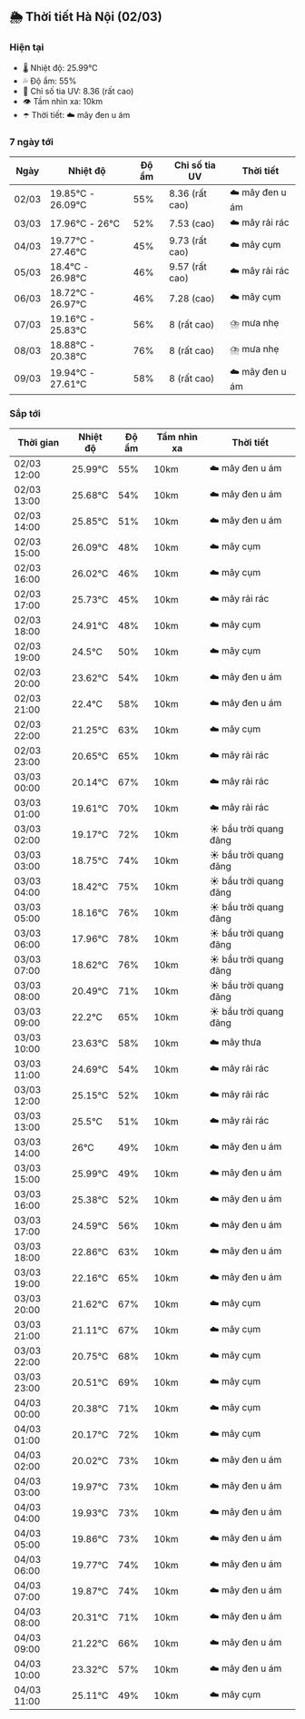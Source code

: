 ## 🌦️ Thời tiết Hà Nội (02/03)

### Hiện tại

- 🌡️ Nhiệt độ: 25.99℃
- 💦 Độ ẩm: 55%
- 🌟 Chỉ số tia UV: 8.36 (rất cao)
- 👁️ Tầm nhìn xa: 10km
- ☂️ Thời tiết: ☁️ mây đen u ám

### 7 ngày tới

| Ngày | Nhiệt độ | Độ ẩm | Chỉ số tia UV | Thời tiết |
| --- | --- | --- | --- | --- |
| 02/03 | 19.85℃ - 26.09℃ | 55% | 8.36 (rất cao) | ☁️ mây đen u ám |
| 03/03 | 17.96℃ - 26℃ | 52% | 7.53 (cao) | ☁️ mây rải rác |
| 04/03 | 19.77℃ - 27.46℃ | 45% | 9.73 (rất cao) | ☁️ mây cụm |
| 05/03 | 18.4℃ - 26.98℃ | 46% | 9.57 (rất cao) | ☁️ mây rải rác |
| 06/03 | 18.72℃ - 26.97℃ | 46% | 7.28 (cao) | ☁️ mây cụm |
| 07/03 | 19.16℃ - 25.83℃ | 56% | 8 (rất cao) | ⛈️ mưa nhẹ |
| 08/03 | 18.88℃ - 20.38℃ | 76% | 8 (rất cao) | ⛈️ mưa nhẹ |
| 09/03 | 19.94℃ - 27.61℃ | 58% | 8 (rất cao) | ☁️ mây đen u ám |

### Sắp tới

| Thời gian | Nhiệt độ | Độ ẩm | Tầm nhìn xa | Thời tiết |
| --- | --- | --- | --- | --- |
| 02/03 12:00 | 25.99℃ | 55% | 10km | ☁️ mây đen u ám |
| 02/03 13:00 | 25.68℃ | 54% | 10km | ☁️ mây đen u ám |
| 02/03 14:00 | 25.85℃ | 51% | 10km | ☁️ mây đen u ám |
| 02/03 15:00 | 26.09℃ | 48% | 10km | ☁️ mây cụm |
| 02/03 16:00 | 26.02℃ | 46% | 10km | ☁️ mây cụm |
| 02/03 17:00 | 25.73℃ | 45% | 10km | ☁️ mây rải rác |
| 02/03 18:00 | 24.91℃ | 48% | 10km | ☁️ mây cụm |
| 02/03 19:00 | 24.5℃ | 50% | 10km | ☁️ mây cụm |
| 02/03 20:00 | 23.62℃ | 54% | 10km | ☁️ mây đen u ám |
| 02/03 21:00 | 22.4℃ | 58% | 10km | ☁️ mây đen u ám |
| 02/03 22:00 | 21.25℃ | 63% | 10km | ☁️ mây cụm |
| 02/03 23:00 | 20.65℃ | 65% | 10km | ☁️ mây rải rác |
| 03/03 00:00 | 20.14℃ | 67% | 10km | ☁️ mây rải rác |
| 03/03 01:00 | 19.61℃ | 70% | 10km | ☁️ mây rải rác |
| 03/03 02:00 | 19.17℃ | 72% | 10km | ☀️ bầu trời quang đãng |
| 03/03 03:00 | 18.75℃ | 74% | 10km | ☀️ bầu trời quang đãng |
| 03/03 04:00 | 18.42℃ | 75% | 10km | ☀️ bầu trời quang đãng |
| 03/03 05:00 | 18.16℃ | 76% | 10km | ☀️ bầu trời quang đãng |
| 03/03 06:00 | 17.96℃ | 78% | 10km | ☀️ bầu trời quang đãng |
| 03/03 07:00 | 18.62℃ | 76% | 10km | ☀️ bầu trời quang đãng |
| 03/03 08:00 | 20.49℃ | 71% | 10km | ☀️ bầu trời quang đãng |
| 03/03 09:00 | 22.2℃ | 65% | 10km | ☀️ bầu trời quang đãng |
| 03/03 10:00 | 23.63℃ | 58% | 10km | ☁️ mây thưa |
| 03/03 11:00 | 24.69℃ | 54% | 10km | ☁️ mây rải rác |
| 03/03 12:00 | 25.15℃ | 52% | 10km | ☁️ mây rải rác |
| 03/03 13:00 | 25.5℃ | 51% | 10km | ☁️ mây rải rác |
| 03/03 14:00 | 26℃ | 49% | 10km | ☁️ mây đen u ám |
| 03/03 15:00 | 25.99℃ | 49% | 10km | ☁️ mây đen u ám |
| 03/03 16:00 | 25.38℃ | 52% | 10km | ☁️ mây đen u ám |
| 03/03 17:00 | 24.59℃ | 56% | 10km | ☁️ mây đen u ám |
| 03/03 18:00 | 22.86℃ | 63% | 10km | ☁️ mây đen u ám |
| 03/03 19:00 | 22.16℃ | 65% | 10km | ☁️ mây đen u ám |
| 03/03 20:00 | 21.62℃ | 67% | 10km | ☁️ mây cụm |
| 03/03 21:00 | 21.11℃ | 67% | 10km | ☁️ mây cụm |
| 03/03 22:00 | 20.75℃ | 68% | 10km | ☁️ mây cụm |
| 03/03 23:00 | 20.51℃ | 69% | 10km | ☁️ mây cụm |
| 04/03 00:00 | 20.38℃ | 71% | 10km | ☁️ mây cụm |
| 04/03 01:00 | 20.17℃ | 72% | 10km | ☁️ mây cụm |
| 04/03 02:00 | 20.02℃ | 73% | 10km | ☁️ mây đen u ám |
| 04/03 03:00 | 19.97℃ | 73% | 10km | ☁️ mây đen u ám |
| 04/03 04:00 | 19.93℃ | 73% | 10km | ☁️ mây đen u ám |
| 04/03 05:00 | 19.86℃ | 73% | 10km | ☁️ mây đen u ám |
| 04/03 06:00 | 19.77℃ | 74% | 10km | ☁️ mây đen u ám |
| 04/03 07:00 | 19.87℃ | 74% | 10km | ☁️ mây đen u ám |
| 04/03 08:00 | 20.31℃ | 71% | 10km | ☁️ mây đen u ám |
| 04/03 09:00 | 21.22℃ | 66% | 10km | ☁️ mây đen u ám |
| 04/03 10:00 | 23.32℃ | 57% | 10km | ☁️ mây đen u ám |
| 04/03 11:00 | 25.11℃ | 49% | 10km | ☁️ mây cụm |
